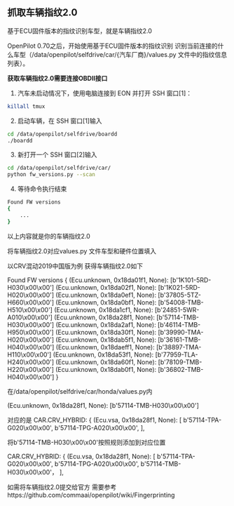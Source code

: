 ## 抓取车辆指纹2.0

基于ECU固件版本的指纹识别车型，就是车辆指纹2.0

OpenPilot 0.70之后，开始使用基于ECU固件版本的指纹识别 识别当前连接的什么车型（/data/openpilot/selfdrive/car/{汽车厂商}/values.py 文件中的指纹信息列表）。

**获取车辆指纹2.0需要连接OBDⅡ接口**

1. 汽车未启动情况下，使用电脑连接到 EON 并打开 SSH 窗口[1]：
```bash
killall tmux
```
2. 启动车辆，在 SSH 窗口[1]输入
```bash
cd /data/openpilot/selfdrive/boardd
./boardd
```
3. 新打开一个 SSH 窗口[2]输入
```bash
cd /data/openpilot/selfdrive/car/
python fw_versions.py --scan
```
4. 等待命令执行结束
```bash
Found FW versions
{
    ...
}
```
以上内容就是你的车辆指纹2.0

将车辆指纹2.0对应values.py 文件车型和硬件位置填入

以CRV混动2019中国版为例
获得车辆指纹2.0如下

Found FW versions
{
  (Ecu.unknown, 0x18da01f1, None): [b'1K101-5RD-H030\x00\x00']
  (Ecu.unknown, 0x18da02f1, None): [b'1K021-5RD-H020\x00\x00']
  (Ecu.unknown, 0x18da0ef1, None): [b'37805-5TZ-H660\x00\x00']
  (Ecu.unknown, 0x18da0bf1, None): [b'54008-TMB-H510\x00\x00']
  (Ecu.unknown, 0x18da1cf1, None): [b'24851-5WR-A010\x00\x00']
  (Ecu.unknown, 0x18da28f1, None): [b'57114-TMB-H030\x00\x00']
  (Ecu.unknown, 0x18da2af1, None): [b'46114-TMB-H950\x00\x00']
  (Ecu.unknown, 0x18da30f1, None): [b'39990-TMA-H020\x00\x00']
  (Ecu.unknown, 0x18dab5f1, None): [b'36161-TMB-H040\x00\x00']
  (Ecu.unknown, 0x18daeff1, None): [b'38897-TMA-H110\x00\x00']
  (Ecu.unknown, 0x18da53f1, None): [b'77959-TLA-H240\x00\x00']
  (Ecu.unknown, 0x18da60f1, None): [b'78109-TMB-H220\x00\x00']
  (Ecu.unknown, 0x18dab0f1, None): [b'36802-TMB-H040\x00\x00']
}

在/data/openpilot/selfdrive/car/honda/values.py内

(Ecu.unknown, 0x18da28f1, None): [b'57114-TMB-H030\x00\x00']

对应的是
  CAR.CRV_HYBRID: {
    (Ecu.vsa, 0x18da28f1, None): [
      b'57114-TPA-G020\x00\x00',
      b'57114-TPG-A020\x00\x00',
    ],
    
将b'57114-TMB-H030\x00\x00'按照规则添加到对应位置

CAR.CRV_HYBRID: {
    (Ecu.vsa, 0x18da28f1, None): [
      b'57114-TPA-G020\x00\x00',
      b'57114-TPG-A020\x00\x00',
      b'57114-TMB-H030\x00\x00'，
    ],

   如需将车辆指纹2.0提交给官方
   需要参考https://github.com/commaai/openpilot/wiki/Fingerprinting
